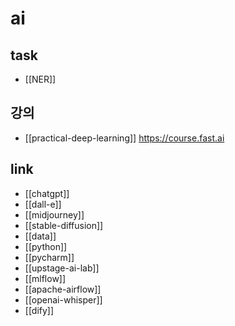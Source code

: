 # ai

## task
- [[NER]]

## 강의
- [[practical-deep-learning]] https://course.fast.ai

## link
- [[chatgpt]]
- [[dall-e]]
- [[midjourney]]
- [[stable-diffusion]]
- [[data]]
- [[python]]
- [[pycharm]]
- [[upstage-ai-lab]]
- [[mlflow]]
- [[apache-airflow]]
- [[openai-whisper]]
- [[dify]]
